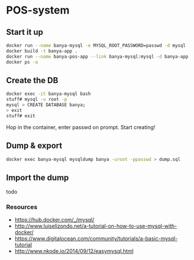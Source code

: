 # POS-system

## Start it up
```bash
docker run --name banya-mysql -e MYSQL_ROOT_PASSWORD=passwd -d mysql
docker build -t banya-app .
docker run --name banya-pos-app --link banya-mysql:mysql -d banya-app
docker ps -a
```

## Create the DB
```bash
docker exec -it banya-mysql bash
stuff# mysql -u root -p
mysql > CREATE DATABASE banya;
> exit
stuff# exit
```
Hop in the container, enter passwd on prompt. Start creating!

## Dump & export
```bash
docker exec banya-mysql mysqldump banya -uroot -ppasswd > dump.sql
```

## Import the dump
todo

### Resources
- https://hub.docker.com/_/mysql/
- http://www.luiselizondo.net/a-tutorial-on-how-to-use-mysql-with-docker/
- https://www.digitalocean.com/community/tutorials/a-basic-mysql-tutorial
- http://www.nkode.io/2014/09/12/easymysql.html

